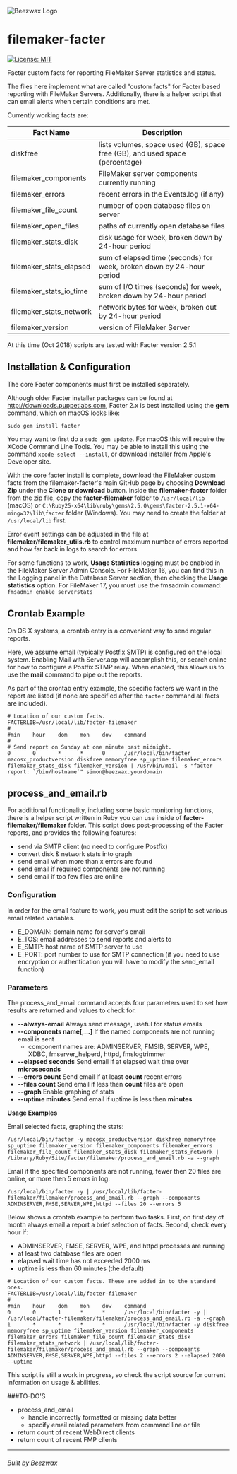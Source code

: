 ![Beezwax Logo](https://blog.beezwax.net/wp-content/uploads/2016/01/beezwax-logo-github.png)

# filemaker-facter
[![License: MIT](https://img.shields.io/badge/License-MIT-yellow.svg)](https://github.com/beezwax/filemaker-facter/blob/master/LICENSE)

Facter custom facts for reporting FileMaker Server statistics and status.

The files here implement what are called "custom facts" for Facter based reporting with FileMaker Servers. Additionally, there is a helper script that can email alerts when certain conditions are met.

Currently working facts are:

| Fact Name               | Description |
|-------------------------|-------------|
| diskfree                | lists volumes, space used (GB), space free (GB), and used space (percentage) |
| filemaker_components    | FileMaker server components currently running |
| filemaker_errors        | recent errors in the Events.log (if any) |
| filemaker_file_count    | number of open database files on server |
| filemaker_open_files    | paths of currently open database files |
| filemaker_stats_disk    | disk usage for week, broken down by 24-hour period |
| filemaker_stats_elapsed    | sum of elapsed time (seconds) for week, broken down by 24-hour period |
| filemaker_stats_io_time    | sum of I/O times (seconds) for week, broken down by 24-hour period |
| filemaker_stats_network | network bytes for week, broken out by 24-hour period |
| filemaker_version       | version of FileMaker Server |

At this time (Oct 2018) scripts are tested with Facter version 2.5.1

## Installation & Configuration

The core Facter components must first be installed separately.

Although older Facter installer packages can be found at http://downloads.puppetlabs.com, Facter 2.x is best installed using the **gem** command, which on macOS looks like:
```
sudo gem install facter
```
You may want to first do a ```sudo gem update```. For macOS this will require the XCode Command Line Tools. You may be able to install this using the command ```xcode-select --install```, or download installer from Apple's Developer site.

With the core facter install is complete, download the FileMaker custom facts from the filemaker-facter's main GitHub page by choosing **Download Zip** under the **Clone or download** button.
Inside the **filemaker-facter** folder from the zip file, copy the **facter-filemaker** folder to ```/usr/local/lib``` (macOS) or ```C:\Ruby25-x64\lib\ruby\gems\2.5.0\gems\facter-2.5.1-x64-mingw32\lib\facter``` folder (Windows). You may need to create the folder at ```/usr/local/lib``` first.

Error event settings can be adjusted in the file at **filemaker/filemaker_utils.rb** to control maximum number of errors reported and how far back in logs to search for errors.

For some functions to work, **Usage Statistics** logging must be enabled in the FileMaker Server Admin Console. For FileMaker 16, you can find this in the Logging panel in the Database Server section, then checking the **Usage statistics** option. For FileMaker 17, you must use the fmsadmin command: ```fmsadmin enable serverstats```

## Crontab Example

On OS X systems, a crontab entry is a convenient way to send regular reports.

Here, we assume email (typically Postfix SMTP) is configured on the local system. Enabling Mail with Server.app will accomplish this, or search online for how to configure a Postfix STMP relay. When enabled, this allows us to use the **mail** command to pipe out the reports.

As part of the crontab entry example, the specific facters we want in the report are listed (if none are specified after the ```facter``` command all facts are included).

```
# Location of our custom facts.
FACTERLIB=/usr/local/lib/facter-filemaker
#
#min    hour    dom    mon    dow    command
#
# Send report on Sunday at one minute past midnight.
0       0       *      *      0      /usr/local/bin/facter macosx_productversion diskfree memoryfree sp_uptime filemaker_errors filemaker_stats_disk filemaker_version | /usr/bin/mail -s "facter report: `/bin/hostname`" simon@beezwax.yourdomain
```

## process_and_email.rb

For additional functionality, including some basic monitoring functions, there is a helper script written in Ruby you can use inside of **facter-filemaker/filemaker** folder. This script does post-processing of the Facter reports, and provides the following features:

* send via SMTP client (no need to configure Postfix)
* convert disk & network stats into graph
* send email when more than x errors are found
* send email if required components are not running
* send email if too few files are online

### Configuration

In order for the email feature to work, you must edit the script to set various email related variables.

* E_DOMAIN: domain name for server's email
* E_TOS: email addresses to send reports and alerts to
* E_SMTP: host name of SMTP server to use
* E_PORT: port number to use for SMTP connection (if you need to use encryption or authentication you will have to modify the send_email function)

### Parameters

The process_and_email command accepts four parameters used to set how results are returned and values to check for.

* **--always-email** Always send message, useful for status emails
* **--components name[,...]** If the named components are not running email is sent
  - component names are: ADMINSERVER, FMSIB, SERVER, WPE, XDBC, fmserver_helperd, httpd, fmslogtrimmer
* **--elapsed seconds** Send  email if at elapsed wait time over **microseconds**
* **--errors count** Send  email if at least **count** recent errors
* **--files count** Send email if less then **count** files are open
* **--graph** Enable graphing of stats
* **--uptime minutes** Send  email if uptime is less then **minutes**

**Usage Examples**

Email selected facts, graphing the stats:
```
/usr/local/bin/facter -y macosx_productversion diskfree memoryfree sp_uptime filemaker_version filemaker_components filemaker_errors filemaker_file_count filemaker_stats_disk filemaker_stats_network | /Library/Ruby/Site/facter/filemaker/process_and_email.rb -a --graph
```

Email if the specified components are not running, fewer then 20 files are online, or more then 5 errors in log:
```
/usr/local/bin/facter -y | /usr/local/lib/facter-filemaker/filemaker/process_and_email.rb --graph --components ADMINSERVER,FMSE,SERVER,WPE,httpd --files 20 --errors 5
```

Below shows a crontab example to perform two tasks. First, on first day of month always email a report a brief selection of facts. Second, check every hour if:

* ADMINSERVER, FMSE, SERVER, WPE, and httpd processes are running
* at least two database files are open
* elapsed wait time has not exceeded 2000 ms
* uptime is less than 60 minutes (the default)

```
# Location of our custom facts. These are added in to the standard ones.
FACTERLIB=/usr/local/lib/facter-filemaker
#
#min    hour    dom    mon    dow    command
0       0       1      *      *      /usr/local/bin/facter -y | /usr/local/facter-filemaker/filemaker/process_and_email.rb -a --graph
1       *       *      *      *      /usr/local/bin/facter -y diskfree memoryfree sp_uptime filemaker_version filemaker_components filemaker_errors filemaker_file_count filemaker_stats_disk filemaker_stats_network | /usr/local/lib/facter-filemaker/filemaker/process_and_email.rb --graph --components ADMINSERVER,FMSE,SERVER,WPE,httpd --files 2 --errors 2 --elapsed 2000 --uptime
```

This script is still a work in progress, so check the script source for current information on usage & abilities.

###TO-DO'S
* process_and_email
  - handle incorrectly formatted or missing data better
  - specify email related parameters from command line or file
* return count of recent WebDirect clients
* return count of recent FMP clients

- - -
<h6>Built by <a href="http://beezwax.net">Beezwax</a</h6>
